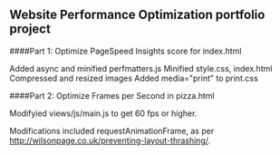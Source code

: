 ## Website Performance Optimization portfolio project

####Part 1: Optimize PageSpeed Insights score for index.html

Added async and minified perfmatters.js
Minified style.css, index.html
Compressed and resized images
Added media="print" to print.css


####Part 2: Optimize Frames per Second in pizza.html

Modifyied views/js/main.js to get 60 fps or higher. 

Modifications included requestAnimationFrame, as per http://wilsonpage.co.uk/preventing-layout-thrashing/.


